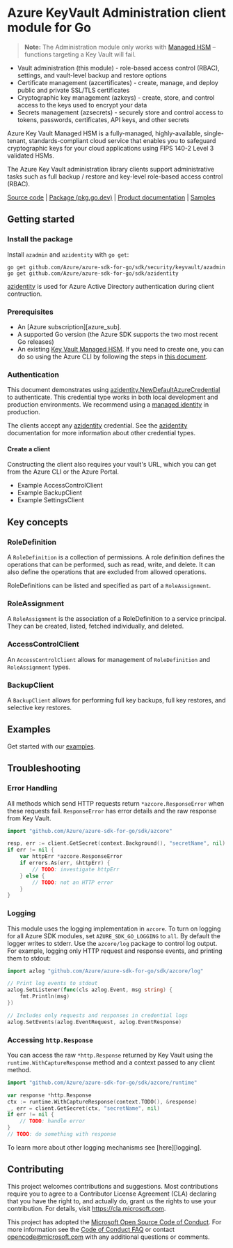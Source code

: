 # Azure KeyVault Administration client module for Go

>**Note:** The Administration module only works with [Managed HSM][managed_hsm] – functions targeting a Key Vault will fail.

* Vault administration (this module) - role-based access control (RBAC), settings, and vault-level backup and restore options
* Certificate management (azcertificates) - create, manage, and deploy public and private SSL/TLS certificates
* Cryptographic key management (azkeys) - create, store, and control access to the keys used to encrypt your data
* Secrets management (azsecrets) - securely store and control access to tokens, passwords, certificates, API keys, and other secrets

Azure Key Vault Managed HSM is a fully-managed, highly-available, single-tenant, standards-compliant cloud service that enables you to safeguard
cryptographic keys for your cloud applications using FIPS 140-2 Level 3 validated HSMs.

The Azure Key Vault administration library clients support administrative tasks such as full backup / restore and key-level role-based access control (RBAC).

[Source code][azadmin_repo] | [Package (pkg.go.dev)][azadmin_pkg_go] | [Product documentation][managed_hsm_docs] | [Samples][azadmin_examples]

## Getting started

### Install the package

Install `azadmin` and `azidentity` with `go get`:
```
go get github.com/Azure/azure-sdk-for-go/sdk/security/keyvault/azadmin
go get github.com/Azure/azure-sdk-for-go/sdk/azidentity
```
[azidentity][azure_identity] is used for Azure Active Directory authentication during client contruction.


### Prerequisites

* An [Azure subscription][azure_sub].
* A supported Go version (the Azure SDK supports the two most recent Go releases)
* An existing [Key Vault Managed HSM][managed_hsm]. If you need to create one, you can do so using the Azure CLI by following the steps in [this document][create_managed_hsm].

### Authentication

This document demonstrates using [azidentity.NewDefaultAzureCredential][default_cred_ref] to authenticate. This credential type works in both local development and production environments. We recommend using a [managed identity][managed_identity] in production.

The clients accept any [azidentity][azure_identity] credential. See the [azidentity][azure_identity] documentation for more information about other credential types.

#### Create a client

Constructing the client also requires your vault's URL, which you can get from the Azure CLI or the Azure Portal.

- Example AccessControlClient
- Example BackupClient
- Example SettingsClient

## Key concepts

### RoleDefinition

A `RoleDefinition` is a collection of permissions. A role definition defines the operations that can be performed, such as read, write,
and delete. It can also define the operations that are excluded from allowed operations.

RoleDefinitions can be listed and specified as part of a `RoleAssignment`.

### RoleAssignment

A `RoleAssignment` is the association of a RoleDefinition to a service principal. They can be created, listed, fetched individually, and deleted.

### AccessControlClient

An `AccessControlClient` allows for management of `RoleDefinition` and `RoleAssignment` types.

### BackupClient

A `BackupClient` allows for performing full key backups, full key restores, and selective key restores.

## Examples

Get started with our [examples][azadmin_examples].

## Troubleshooting

### Error Handling

All methods which send HTTP requests return `*azcore.ResponseError` when these requests fail. `ResponseError` has error details and the raw response from Key Vault.

```go
import "github.com/Azure/azure-sdk-for-go/sdk/azcore"

resp, err := client.GetSecret(context.Background(), "secretName", nil)
if err != nil {
    var httpErr *azcore.ResponseError
    if errors.As(err, &httpErr) {
        // TODO: investigate httpErr
    } else {
        // TODO: not an HTTP error
    }
}
```

### Logging

This module uses the logging implementation in `azcore`. To turn on logging for all Azure SDK modules, set `AZURE_SDK_GO_LOGGING` to `all`. By default the logger writes to stderr. Use the `azcore/log` package to control log output. For example, logging only HTTP request and response events, and printing them to stdout:

```go
import azlog "github.com/Azure/azure-sdk-for-go/sdk/azcore/log"

// Print log events to stdout
azlog.SetListener(func(cls azlog.Event, msg string) {
	fmt.Println(msg)
})

// Includes only requests and responses in credential logs
azlog.SetEvents(azlog.EventRequest, azlog.EventResponse)
```

### Accessing `http.Response`

You can access the raw `*http.Response` returned by Key Vault using the `runtime.WithCaptureResponse` method and a context passed to any client method.

```go
import "github.com/Azure/azure-sdk-for-go/sdk/azcore/runtime"

var response *http.Response
ctx := runtime.WithCaptureResponse(context.TODO(), &response)
_, err = client.GetSecret(ctx, "secretName", nil)
if err != nil {
    // TODO: handle error
}
// TODO: do something with response
```

To learn more about other logging mechanisms see [here][logging].

## Contributing

This project welcomes contributions and suggestions.  Most contributions require
you to agree to a Contributor License Agreement (CLA) declaring that you have
the right to, and actually do, grant us the rights to use your contribution. For
details, visit <https://cla.microsoft.com>.

This project has adopted the [Microsoft Open Source Code of Conduct][code_of_conduct].
For more information see the [Code of Conduct FAQ][coc_faq]
or contact opencode@microsoft.com with any
additional questions or comments.

<!-- LINKS -->
[azadmin_pkg_go]: https://pkg.go.dev/github.com/Azure/azure-sdk-for-go/sdk/security/keyvault/azadmin
[azadmin_examples]: https://pkg.go.dev/github.com/Azure/azure-sdk-for-go/sdk/security/keyvault/azadmin#pkg-examples
[azadmin_repo]: https://github.com/Azure/azure-sdk-for-go/blob/main/sdk/security/keyvault/azadmin
[azure_identity]: https://pkg.go.dev/github.com/Azure/azure-sdk-for-go/sdk/azidentity
[create_managed_hsm]: https://learn.microsoft.com/azure/key-vault/managed-hsm/quick-create-cli
[code_of_conduct]: https://opensource.microsoft.com/codeofconduct/
[default_cred_ref]: https://github.com/Azure/azure-sdk-for-go/tree/main/sdk/azidentity#defaultazurecredential
[managed_hsm]: https://docs.microsoft.com/azure/key-vault/managed-hsm/overview
[managed_hsm_docs]: https://learn.microsoft.com/azure/key-vault/managed-hsm/
[managed_identity]: https://docs.microsoft.com/azure/active-directory/managed-identities-azure-resources/overview
[coc_faq]: https://opensource.microsoft.com/codeofconduct/faq/

